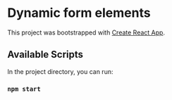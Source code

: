 # Dynamic form elements

This project was bootstrapped with [Create React App](https://github.com/facebook/create-react-app).

## Available Scripts

In the project directory, you can run:

### `npm start`